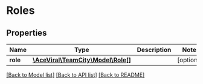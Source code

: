 # Roles

## Properties
Name | Type | Description | Notes
------------ | ------------- | ------------- | -------------
**role** | [**\AceViral\TeamCity\Model\Role[]**](Role.md) |  | [optional] 

[[Back to Model list]](../README.md#documentation-for-models) [[Back to API list]](../README.md#documentation-for-api-endpoints) [[Back to README]](../README.md)


